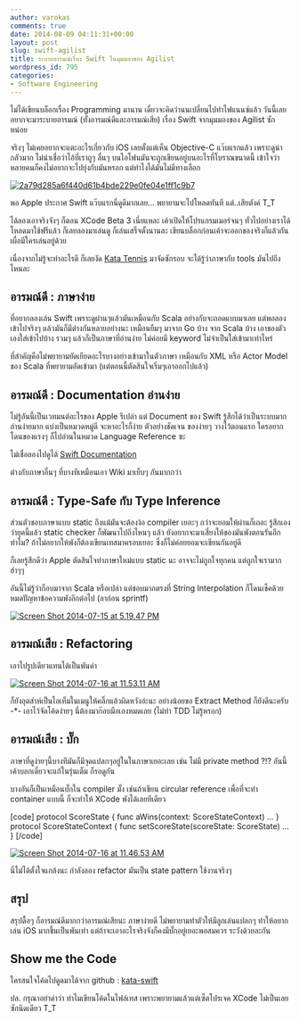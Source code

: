 ```yaml
---
author: varokas
comments: true
date: 2014-08-09 04:11:31+00:00
layout: post
slug: swift-agilist
title: ระบายอารมณ์เรื่อง Swift ในมุมมองของ Agilist
wordpress_id: 795
categories:
- Software Engineering
---
```


ไม่ได้เขียนบล็อกเรื่อง Programming มานาน เดี๋ยวจะคิดว่านนเปลี่ยนไปทำไฟแนนซ์แล้ว วันนี้เลยอยากจะมาระบายอารมณ์​ (ทั้งอารมณ์ดีและอารมณ์เสีย) เรื่อง Swift จากมุมมองของ Agilist ซักหน่อย
<!-- more -->

จริงๆ ไม่เคยอยากจะแตะอะไรเกี่ยวกับ iOS เลยตั้งแต่เห็น Objective-C แว๊บแรกแล้ว เพราะดูน่ากลัวมาก ไม่น่าเชื่อว่าไอ้ที่เราถูๆ ลื่นๆ บนไอโฟนมันจะถูกเขียนอยู่บนอะไรที่โบราณขนาดนี้ เข้าใจว่าหลายคนก็คงไม่อยากจะไปยุ่งกับมันหรอก แต่ทำไงได้มันไม่มีทางเลือก

[![2a79d285a6f440d61b4bde229e0fe04e1ff1c9b7](images/2014/08/2a79d285a6f440d61b4bde229e0fe04e1ff1c9b7-1024x588.png)](images/2014/08/2a79d285a6f440d61b4bde229e0fe04e1ff1c9b7.png)

พอ Apple ประกาศ​ Swift แว๊บแรกนี่ดูดีมากเลย... พยายามจะไปโหลดทันที แต่..เสียตังค์ T_T

ได้ลองเอาจริงจังๆ ก็ตอน XCode Beta 3 เนี่ยแหละ เค้าเปิดให้โปรแกรมเมอร์จนๆ ทั่วไปอย่างเราได้โหลดมาใช้ฟรีแล้ว ก็เลยลองมาเล่นดู ก็เล่นเสร็จตั้งนานละ เขียนบล็อกก่อนเค้าจะออกของจริงก็แล้วกัน เผื่อมีใครเล่นอยู่ด้วย

เนื่องจากไม่รู้จะทำอะไรดี ก็เลยงัด [Kata Tennis](http://codingdojo.org/cgi-bin/index.pl?KataTennis) มาจัดซักรอบ จะได้รู้ว่าภาษากับ tools มันไปถึงไหนละ



## อารมณ์ดี : ภาษาง่าย



ที่อยากลองเล่น Swift เพราะดูผ่านๆแล้วมันเหมือนกับ Scala อย่างกับจะถอดแบบมาเลย แต่พอลองเข้าไปจริงๆ แล้วมันก็มีต่างกันหลายอย่างนะ เหมือนยืมๆ มาจาก Go บ้าง จาก Scala บ้าง เอาของตัวเองใส่เข้าไปบ้าง รวมๆ แล้วก็เป็นภาษาที่อ่านง่าย ไม่ค่อยมี keyword ไม่จำเป็นใส่เข้ามาเท่าไหร่

ที่สำคัญคือไม่พยายามยัดเยียดอะไรบางอย่างเข้ามาในตัวภาษา เหมือนกับ XML หรือ Actor Model ของ Scala ที่พยายามอัดเข้ามา (แต่ตอนนี้ตัดสินใจเริ่มๆเอาออกไปแล้ว)



## อารมณ์ดี : Documentation อ่านง่าย



ไม่รู้อันนี้เป็นเวทมนต์อะไรของ Apple รึเปล่า แต่ Document ของ Swift รู้สึกได้ว่าเป็นระบบมาก อ่านง่ายมาก แบ่งเป็นหมวดหมู่ดี จะหาอะไรก็ง่าย ตัวอย่างชัดเจน ของง่ายๆ วางไว้ตอนแรก ใครอยากโดนของแรงๆ ก็ไปอ่านในหมวด Language Reference ซะ

ไม่เชื่อลองไปดูได้ [Swift Documentation](https://developer.apple.com/library/prerelease/ios/documentation/Swift/Conceptual/Swift_Programming_Language/TheBasics.html)

ต่างกับภาษาอื่นๆ ที่บางทีเหมือนเอา Wiki มาเย็บๆ กันมากกว่า



## อารมณ์ดี : Type-Safe กับ Type Inference



ส่วนตัวชอบภาษาแบบ static ถึงแม้มันจะต้องง้อ compiler เยอะๆ กว่าจะยอมให้ผ่านก็เถอะ รู้สึกเองว่ายุคนี้แล้ว static checker ก็พัฒนาไปถึงไหนๆ แล้ว ยังอยากจะมาเสี่ยงให้ของมันพังตอนรันอีกทำไม? ถ้าไม่อยากให้พังก็ต้องเขียนเทสมาครอบเยอะ ซึ่งก็ไม่ค่อยยอมจะเขียนกันอยู่ดี

ก็เลยรู้สึกดีว่า Apple ตัดสินใจทำภาษาใหม่แบบ static นะ อาจจะไม่ถูกใจทุกคน แต่ถูกใจเรามาก ฮ่าๆๆ

อันนี้ไม่รู้ว่าก็อบมาจาก Scala หรือเปล่า แต่ชอบมากตรงที่ String Interpolation ก็โดนเช็คด้วย หมดปัญหาข้อความพังอีกต่อไป (ลาก่อน sprintf)

[![Screen Shot 2014-07-15 at 5.19.47 PM](images/2014/08/Screen-Shot-2014-07-15-at-5.19.47-PM.png)](images/2014/08/Screen-Shot-2014-07-15-at-5.19.47-PM.png)



## อารมณ์เสีย : Refactoring



เอาไปรูปเดียวแทนได้เป็นพันคำ

[![Screen Shot 2014-07-16 at 11.53.11 AM](images/2014/08/Screen-Shot-2014-07-16-at-11.53.11-AM.png)](images/2014/08/Screen-Shot-2014-07-16-at-11.53.11-AM.png)

ก็ยังอุตส่าห์เป็นไอเท็มในเมนูให้คลิ๊กแล้วผิดหวังอ่ะนะ อย่างน้อยขอ Extract Method ก็ยังดีนะครับ -*- เอาไว้จัดโค้ดง่ายๆ นี่ต้องมาก๊อบมือเองหมดเลย (ไม่ทำ TDD ไม่รู้หรอก)



## อารมณ์เสีย : บั๊ก



ภาษาที่ดูง่ายๆนี้บางทีมันก็มีจุดแปลกๆอยู่ในในภาษาเยอะเลย เช่น ไม่มี private method ?!? อันนี้เค้าบอกเดี๋ยวจะแก้ในรุ่นเต็ม ก็รอดูกัน

บางอันก็เป็นเหมือนบั๊กใน compiler มั๊ง เช่นถ้าเขียน circular reference เพื่อที่จะทำ container แบบนี้ ก็จะทำให้ XCode พังได้เลยทีเดียว

[code]
protocol ScoreState {
  func aWins(context: ScoreStateContext)
  ...
}
protocol ScoreStateContext {
  func setScoreState(scoreState: ScoreState)
  ...
}
[/code]

[![Screen Shot 2014-07-16 at 11.46.53 AM](images/2014/08/Screen-Shot-2014-07-16-at-11.46.53-AM.png)](images/2014/08/Screen-Shot-2014-07-16-at-11.46.53-AM.png)

นี่ไม่ได้ตั้งใจแกล้งนะ กำลังลอง refactor มันเป็น state pattern ใช้งานจริงๆ



## สรุป



สรุปดื้อๆ ก็อารมณ์ดีมากกว่าอารมณ์เสียนะ ภาษาง่ายดี ไม่พยายามทำตัวให้มีลูกเล่นแปลกๆ ทำให้อยากเล่น iOS มากขึ้นเป็นพันเท่า แต่ถ้าจะเอาอะไรจริงจังก็คงมีบั๊กอยู่เยอะพอสมควร ระวังด้วยละกัน



## Show me the Code



ใครสนใจโค้ดไปดูดมาได้จาก github : [kata-swift](https://github.com/varokas/kata-swift/blob/master/kata-swift-test/kata_tennis_test.swift)

ปล.​ กรุณาอย่าด่าว่า ทำไมเขียนโค้ดในไฟล์เทส เพราะพยายามแล้วแต่เซ็ตโปรเจค XCode ไม่เป็นเลยซักนิดเดียว T_T
